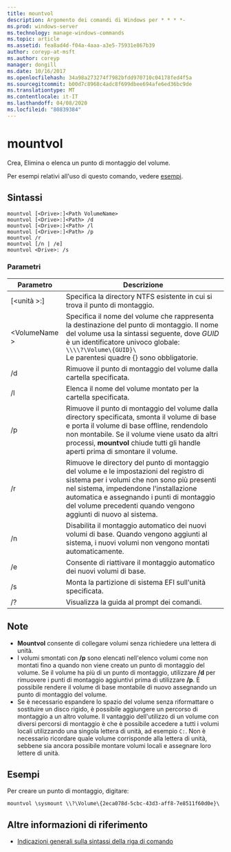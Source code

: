 ```yaml
---
title: mountvol
description: Argomento dei comandi di Windows per * * * *-
ms.prod: windows-server
ms.technology: manage-windows-commands
ms.topic: article
ms.assetid: fea8ad4d-f04a-4aaa-a3e5-75931e867b39
author: coreyp-at-msft
ms.author: coreyp
manager: dongill
ms.date: 10/16/2017
ms.openlocfilehash: 34a98a273274f7982bfdd970710c04178fed4f5a
ms.sourcegitcommit: b00d7c8968c4adc8f699dbee694afe6ed36bc9de
ms.translationtype: MT
ms.contentlocale: it-IT
ms.lasthandoff: 04/08/2020
ms.locfileid: "80839384"
---
```

# <a name="mountvol"></a>mountvol



Crea, Elimina o elenca un punto di montaggio del volume.

Per esempi relativi all'uso di questo comando, vedere [esempi](#BKMK_examples).

## <a name="syntax"></a>Sintassi

```
mountvol [<Drive>:]<Path VolumeName>
mountvol [<Drive>:]<Path> /d
mountvol [<Drive>:]<Path> /l
mountvol [<Drive>:]<Path> /p
mountvol /r
mountvol [/n | /e]
mountvol <Drive>: /s
```

### <a name="parameters"></a>Parametri

|Parametro|Descrizione|
|---------|-----------|
|[\<unità >:]<Path>|Specifica la directory NTFS esistente in cui si trova il punto di montaggio.|
|\<VolumeName >|Specifica il nome del volume che rappresenta la destinazione del punto di montaggio. Il nome del volume usa la sintassi seguente, dove *GUID* è un identificatore univoco globale:</br>`\\\\?\Volume\{GUID}\`</br>Le parentesi quadre {} sono obbligatorie.|
|/d|Rimuove il punto di montaggio del volume dalla cartella specificata.|
|/l|Elenca il nome del volume montato per la cartella specificata.|
|/p|Rimuove il punto di montaggio del volume dalla directory specificata, smonta il volume di base e porta il volume di base offline, rendendolo non montabile. Se il volume viene usato da altri processi, **mountvol** chiude tutti gli handle aperti prima di smontare il volume.|
|/r|Rimuove le directory del punto di montaggio del volume e le impostazioni del registro di sistema per i volumi che non sono più presenti nel sistema, impedendone l'installazione automatica e assegnando i punti di montaggio del volume precedenti quando vengono aggiunti di nuovo al sistema.|
|/n|Disabilita il montaggio automatico dei nuovi volumi di base. Quando vengono aggiunti al sistema, i nuovi volumi non vengono montati automaticamente.|
|/e|Consente di riattivare il montaggio automatico dei nuovi volumi di base.|
|/s|Monta la partizione di sistema EFI sull'unità specificata.|
|/?|Visualizza la guida al prompt dei comandi.|

## <a name="remarks"></a>Note

-   **Mountvol** consente di collegare volumi senza richiedere una lettera di unità.
-   I volumi smontati con **/p** sono elencati nell'elenco volumi come non montati fino a quando non viene creato un punto di montaggio del volume. Se il volume ha più di un punto di montaggio, utilizzare **/d** per rimuovere i punti di montaggio aggiuntivi prima di utilizzare **/p**. È possibile rendere il volume di base montabile di nuovo assegnando un punto di montaggio del volume.
-   Se è necessario espandere lo spazio del volume senza riformattare o sostituire un disco rigido, è possibile aggiungere un percorso di montaggio a un altro volume. Il vantaggio dell'utilizzo di un volume con diversi percorsi di montaggio è che è possibile accedere a tutti i volumi locali utilizzando una singola lettera di unità, ad esempio `C:`. Non è necessario ricordare quale volume corrisponde alla lettera di unità, sebbene sia ancora possibile montare volumi locali e assegnare loro lettere di unità.

## <a name="examples"></a><a name=BKMK_examples></a>Esempi

Per creare un punto di montaggio, digitare:
```
mountvol \sysmount \\?\Volume\{2eca078d-5cbc-43d3-aff8-7e8511f60d0e}\
```

## <a name="additional-references"></a>Altre informazioni di riferimento

- [Indicazioni generali sulla sintassi della riga di comando](command-line-syntax-key.md)
